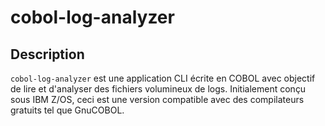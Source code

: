 # cobol-log-analyzer

## Description

`cobol-log-analyzer` est une application CLI écrite en COBOL avec objectif de lire et d'analyser des fichiers volumineux de logs. Initialement conçu sous IBM Z/OS, ceci est une version compatible avec des compilateurs gratuits tel que GnuCOBOL.

